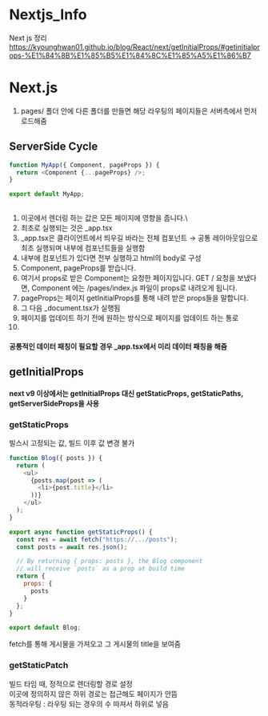 # Nextjs_Info
Next js 정리  
https://kyounghwan01.github.io/blog/React/next/getInitialProps/#getinitialprops-%E1%84%8B%E1%85%B5%E1%84%8C%E1%85%A5%E1%86%B7


# Next.js
1. pages/ 폴더 안에 다른 폴더를 만들면 해당 라우팅의 페이지들은 서버측에서 먼저 로드해줌
  


## ServerSide Cycle
```js
function MyApp({ Component, pageProps }) {
  return <Component {...pageProps} />;
}

export default MyApp;
 
```
1. 이곳에서 렌더링 하는 값은 모든 페이지에 영향을 줍니다.\
2. 최초로 실행되는 것은 _app.tsx
3. _app.tsx은 클라이언트에서 띄우길 바라는 전체 컴포넌트 → 공통 레이아웃임으로 최초 실행되며 내부에 컴포넌트들을 실행함
4. 내부에 컴포넌트가 있다면 전부 실행하고 html의 body로 구성
5. Component, pageProps를 받습니다.
6. 여기서 props로 받은 Component는 요청한 페이지입니다. GET / 요청을 보냈다면, Component 에는 /pages/index.js 파일이 props로 내려오게 됩니다.
7. pageProps는 페이지 getInitialProps를 통해 내려 받은 props들을 말합니다.
8. 그 다음 _document.tsx가 실행됨
9. 페이지를 업데이트 하기 전에 원하는 방식으로 페이지를 업데이트 하는 통로 
10. 

#### 공통적인 데이터 패칭이 필요할 경우 _app.tsx에서 미리 데이터 패칭을 해줌
  

## getInitialProps
#### next v9 이상에서는 getInitialProps 대신 getStaticProps, getStaticPaths, getServerSideProps을 사용



### getStaticProps
빌스시 고정되는 값, 빌드 이후 값 변경 불가
  
```js
function Blog({ posts }) {
  return (
    <ul>
      {posts.map(post => (
        <li>{post.title}</li>
      ))}
    </ul>
  );
}

export async function getStaticProps() {
  const res = await fetch("https://.../posts");
  const posts = await res.json();

  // By returning { props: posts }, the Blog component
  // will receive `posts` as a prop at build time
  return {
    props: {
      posts
    }
  };
}

export default Blog;
```
fetch를 통해 게시물을 가져오고 그 게시물의 title을 보여줌

### getStaticPatch
빌드 타임 때, 정적으로 렌더링할 경로 설정  
이곳에 정의하지 않은 하위 경로는 접근해도 페이지가 안뜸  
동적라우팅 : 라우팅 되는 경우의 수 따져서 하위로 넣음  


  
